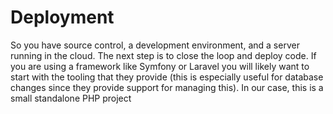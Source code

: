 # Deployment

So you have source control, a development environment, and a server running in the cloud.  The next step is to close the loop and deploy code.  If you are using a framework like Symfony or Laravel you will likely want to start with the tooling that they provide (this is especially useful for database changes since they provide support for managing this).  In our case, this is a small standalone PHP project
